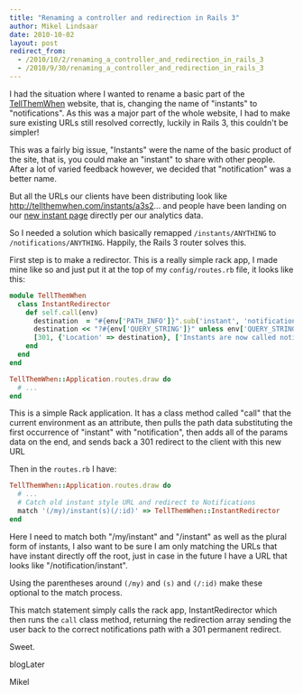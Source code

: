 ```yaml
---
title: "Renaming a controller and redirection in Rails 3"
author: Mikel Lindsaar
date: 2010-10-02
layout: post
redirect_from:
  - /2010/10/2/renaming_a_controller_and_redirection_in_rails_3
  - /2010/9/30/renaming_a_controller_and_redirection_in_rails_3
---
```

I had the situation where I wanted to rename a basic part of the
[TellThemWhen](http://tellthemwhen.com/) website, that is, changing the
name of "instants" to "notifications". As this was a major part of the
whole website, I had to make sure existing URLs still resolved
correctly, luckily in Rails 3, this couldn't be simpler!

This was a fairly big issue, "Instants" were the name of the basic
product of the site, that is, you could make an "instant" to share with
other people. After a lot of varied feedback however, we decided that
"notification" was a better name.

But all the URLs our clients have been distributing look like
http://tellthemwhen.com/instants/a3s2... and people have been landing on
our [new instant page](http://tellthemwhen.com/instants/new) directly
per our analytics data.

So I needed a solution which basically remapped `/instants/ANYTHING` to
`/notifications/ANYTHING`. Happily, the Rails 3 router solves this.

First step is to make a redirector. This is a really simple rack app, I
made mine like so and just put it at the top of my `config/routes.rb`
file, it looks like this:

``` ruby
module TellThemWhen
  class InstantRedirector
    def self.call(env)
      destination  = "#{env['PATH_INFO']}".sub('instant', 'notification')
      destination << "?#{env['QUERY_STRING']}" unless env['QUERY_STRING'].empty?
      [301, {'Location' => destination}, ['Instants are now called notifications']] 
    end
  end
end

TellThemWhen::Application.routes.draw do
  # ...
end
```

This is a simple Rack application. It has a class method called "call"
that the current environment as an attribute, then pulls the path data
substituting the first occurrence of "instant" with "notification", then
adds all of the params data on the end, and sends back a 301 redirect to
the client with this new URL

Then in the `routes.rb` I have:

``` ruby
TellThemWhen::Application.routes.draw do
  # ...
  # Catch old instant style URL and redirect to Notifications
  match '(/my)/instant(s)(/:id)' => TellThemWhen::InstantRedirector
end
```

Here I need to match both "/my/instant" and "/instant" as well as the
plural form of instants, I also want to be sure I am only matching the
URLs that have instant directly off the root, just in case in the future
I have a URL that looks like "/notification/instant".

Using the parentheses around `(/my)` and `(s)` and `(/:id)` make these
optional to the match process.

This match statement simply calls the rack app, InstantRedirector which
then runs the `call` class method, returning the redirection array
sending the user back to the correct notifications path with a 301
permanent redirect.

Sweet.

blogLater

Mikel

